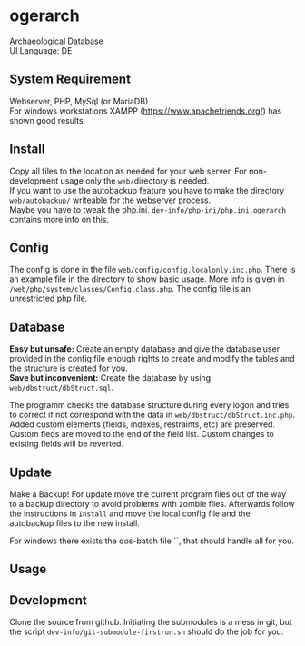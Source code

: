 # ogerarch
Archaeological Database  
UI Language: DE


## System Requirement
Webserver, PHP, MySql (or MariaDB)   
For windows workstations XAMPP (https://www.apachefriends.org/) has shown good results.

## Install
Copy all files to the location as needed for your web server. For non-development usage only the `web/`directory is needed.  
If you want to use the autobackup feature you have to make the directory `web/autobackup/` writeable for the webserver process.  
Maybe you have to tweak the php.ini. `dev-info/php-ini/php.ini.ogerarch` contains more info on this.

## Config
The config is done in the file `web/config/config.localonly.inc.php`. There is an example file in the directory to show basic usage. More info is given in `/web/php/system/classes/Config.class.php`. The config file is an unrestricted php file.

## Database
**Easy but unsafe:** Create an empty database and give the database user provided in the config file enough rights to create and modify the tables and the structure is created for you.  
**Save but inconvenient:** Create the database by using `web/dbstruct/dbStruct.sql`.

The programm checks the database structure during every logon and tries to correct if not correspond with the data in `web/dbstruct/dbStruct.inc.php`. Added custom elements (fields, indexes, restraints, etc) are preserved. Custom fieds are moved to the end of the field list. Custom changes to existing fields will be reverted.

## Update
Make a Backup! For update move the current program files out of the way to a backup directory to avoid problems with zombie files. Afterwards follow the instructions in `Install` and move the local config file and the autobackup files to the new install.

For windows there exists the dos-batch file ``, that should handle all for you.

## Usage

## Development
Clone the source from github. Initiating the submodules is a mess in git, but the script `dev-info/git-submodule-firstrun.sh` should do the job for you.


